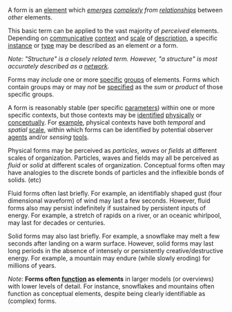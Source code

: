 A form is an [element](https://github.com/gcassel/Modular-Organization-Terminology/blob/master/terms/element.md) which *[emerges](https://github.com/gcassel/Modular-Organization-Terminology/blob/master/terms/emergence.md) [complexly](https://github.com/gcassel/Modular-Organization-Terminology/blob/master/terms/complex.md) from* *[relationships](https://github.com/gcassel/Modular-Organization-Terminology/blob/master/terms/relationship.md)* between *other* elements.   

This basic term can be applied to the vast majority of *perceived* elements.  Depending on [communicative](https://github.com/gcassel/Modular-Organization-Terminology/blob/master/terms/communication.md) [context](https://github.com/gcassel/Modular-Organization-Terminology/blob/master/terms/context.md) and [scale](https://github.com/gcassel/Modular-Organization-Terminology/blob/master/terms/scale.md) of [description](https://github.com/gcassel/Modular-Organization-Terminology/blob/master/terms/description.md), a specific [instance](https://github.com/gcassel/Modular-Organization-Terminology/blob/master/terms/instance.md) or [type](https://github.com/gcassel/Modular-Organization-Terminology/blob/master/terms/type.md) may be described as an element *or* a form.

*Note: "Structure" is a closely related term.  However, "a structure" is most accurately described as a [network](https://github.com/gcassel/Modular-Organization-Terminology/blob/master/terms/network.md).*

Forms may *include* one or more [specific](https://github.com/gcassel/Modular-Organization-Terminology/blob/master/terms/specific.md) [groups](https://github.com/gcassel/Modular-Organization-Terminology/blob/master/terms/group.md) of elements.  Forms which contain groups may or may *not* be [specified](https://github.com/gcassel/Modular-Organization-Terminology/blob/master/terms/specification.md) as the *sum* or *product* of those specific groups.

A form is reasonably stable (per specific [parameters](https://github.com/gcassel/Modular-Organization-Terminology/blob/master/terms/parameter.md)) within one or more specific contexts, but those contexts may be [identified](https://github.com/gcassel/Modular-Organization-Terminology/blob/master/terms/identify.md) [physically](https://github.com/gcassel/Modular-Organization-Terminology/blob/master/terms/physical.md) or [conceptually](https://github.com/gcassel/Modular-Organization-Terminology/blob/master/terms/concept.md).  For [example](https://github.com/gcassel/Modular-Organization-Terminology/blob/master/terms/example.md), physical contexts have both *temporal* and *spatial* [scale](https://github.com/gcassel/Modular-Organization-Terminology/blob/master/terms/scale.md), within which forms can be identified by potential observer [agents](https://github.com/gcassel/Modular-Organization-Terminology/blob/master/terms/agent.md) and/or *sensing* [tools](https://github.com/gcassel/Modular-Organization-Terminology/blob/master/terms/tool.md).  

Physical forms may be perceived as *particles*, *waves* or *fields* at different scales of organization.  Particles, waves and fields may all be perceived as *fluid* or *solid* at different scales of organization.  Conceptual forms often may have analogies to the discrete bonds of particles and the inflexible bonds of solids.  (etc)

Fluid forms often last briefly.  For example, an identifiably shaped gust (four dimensional waveform) of wind may last a few seconds.  However, fluid forms also may persist indefinitely if sustained by persistent inputs of energy.  For example, a stretch of rapids on a river, or an oceanic whirlpool, may last for decades or centuries.  

Solid forms may also last briefly.  For example, a snowflake may melt a few seconds after landing on a warm surface.  However, solid forms may last long periods in the absence of intensely or persistently creative/destructive energy.  For example, a mountain may endure (while slowly eroding) for millions of years.   

*Note*:  **Forms often [function](https://github.com/gcassel/Modular-Organization-Terminology/blob/master/terms/function.md) as elements** in larger models (or overviews) with lower levels of detail.  For instance, snowflakes and mountains often function as conceptual elements, despite being clearly identifiable as (complex) forms.
